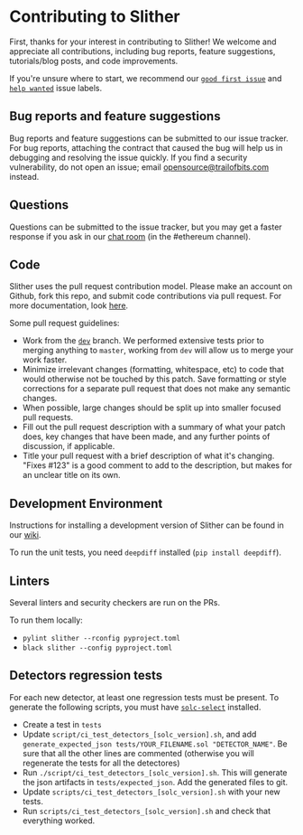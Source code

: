# Contributing to Slither
First, thanks for your interest in contributing to Slither! We welcome and appreciate all contributions, including bug reports, feature suggestions, tutorials/blog posts, and code improvements.

If you're unsure where to start, we recommend our [`good first issue`](https://github.com/crytic/slither/issues?q=is%3Aissue+is%3Aopen+label%3A%22good+first+issue%22) and [`help wanted`](https://github.com/crytic/slither/issues?q=is%3Aissue+is%3Aopen+label%3A%22help+wanted%22) issue labels.

## Bug reports and feature suggestions
Bug reports and feature suggestions can be submitted to our issue tracker. For bug reports, attaching the contract that caused the bug will help us in debugging and resolving the issue quickly. If you find a security vulnerability, do not open an issue; email opensource@trailofbits.com instead.

## Questions
Questions can be submitted to the issue tracker, but you may get a faster response if you ask in our [chat room](https://empireslacking.herokuapp.com/) (in the #ethereum channel).

## Code
Slither uses the pull request contribution model. Please make an account on Github, fork this repo, and submit code contributions via pull request. For more documentation, look [here](https://guides.github.com/activities/forking/).

Some pull request guidelines:

- Work from the [`dev`](https://github.com/crytic/slither/tree/dev) branch. We performed extensive tests prior to merging anything to `master`, working from `dev` will allow us to merge your work faster.
- Minimize irrelevant changes (formatting, whitespace, etc) to code that would otherwise not be touched by this patch. Save formatting or style corrections for a separate pull request that does not make any semantic changes.
- When possible, large changes should be split up into smaller focused pull requests.
- Fill out the pull request description with a summary of what your patch does, key changes that have been made, and any further points of discussion, if applicable.
- Title your pull request with a brief description of what it's changing. "Fixes #123" is a good comment to add to the description, but makes for an unclear title on its own.

## Development Environment
Instructions for installing a development version of Slither can be found in our [wiki](https://github.com/crytic/slither/wiki/Developer-installation).

To run the unit tests, you need `deepdiff` installed (`pip install deepdiff`).
## Linters

Several linters and security checkers are run on the PRs.

To run them locally:

- `pylint slither --rconfig pyproject.toml`
- `black slither --config pyproject.toml`

## Detectors regression tests

For each new detector, at least one regression tests must be present.
To generate the following scripts, you must have [`solc-select`](https://github.com/crytic/solc-select) installed.

- Create a test in `tests`
- Update `script/ci_test_detectors_[solc_version].sh`, and add `generate_expected_json tests/YOUR_FILENAME.sol "DETECTOR_NAME"`. Be sure that all the other lines are commented (otherwise you will regenerate the tests for all the detectores)
- Run `./script/ci_test_detectors_[solc_version].sh`. This will generate the json artifacts in `tests/expected_json`. Add the generated files to git.
- Update `scripts/ci_test_detectors_[solc_version].sh` with your new tests.
- Run `scripts/ci_test_detectors_[solc_version].sh` and check that everything worked.


